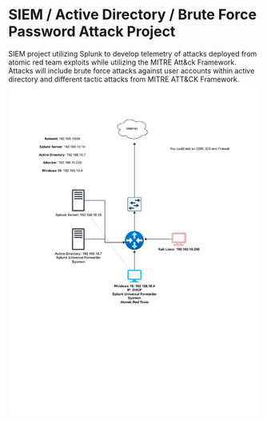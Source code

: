 # SIEM / Active Directory / Brute Force Password Attack Project

SIEM project utilizing Splunk to develop telemetry of attacks deployed from atomic red team exploits while utilizing the MITRE Att&ck Framework. Attacks will include brute force attacks against user accounts within active directory and different tactic attacks from MITRE ATT&CK Framework.

![image alt](https://github.com/JonSecOps/-IN-PROGRESS-SIEM-Project/blob/main/SIEM%20Project.jpg?raw=true)
